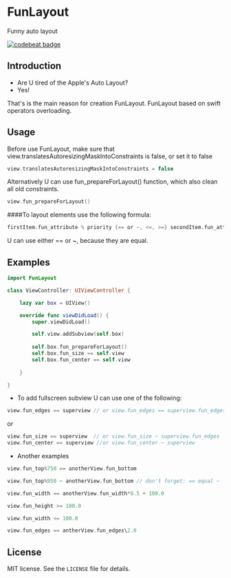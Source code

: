 # FunLayout
Funny auto layout

<a href="https://codebeat.co/projects/github-com-sroik-funlayout"><img alt="codebeat badge" src="https://codebeat.co/badges/8939b518-4230-4b79-b7d0-89457a896dee" /></a>

## Introduction
- Are U tired of the Apple's Auto Layout? 
- Yes!

That's is the main reason for creation FunLayout. FunLayout based on swift operators overloading.

## Usage

Before use FunLayout, make sure that view.translatesAutoresizingMaskIntoConstraints is false, or set it to false
```swift
view.translatesAutoresizingMaskIntoConstraints = false
```
Alternatively U can use fun_prepareForLayout() function, which also clean all old constraints.
```swift
view.fun_prepareForLayout()
```

####To layout elements use the following formula:
```swift
firstItem.fun_attribute % priority {== or ~, <=, >=} secondItem.fun_attribute {*, /} multiplier {+, -} constant
```

U can use either == or ~, because they are equal.

## Examples

```swift
import FunLayout

class ViewController: UIViewController {

    lazy var box = UIView()

    override func viewDidLoad() {
        super.viewDidLoad()

        self.view.addSubview(self.box)
        
        self.box.fun_prepareForLayout()
        self.box.fun_size == self.view
        self.box.fun_center == self.view
        
    }

}
```

- To add fullscreen subview U can use one of the following:

```swift
view.fun_edges == superview // or view.fun_edges == superview.fun_edges
```
or

```swift
view.fun_size == superview  // or view.fun_size ~ superview.fun_edges
view.fun_center == superview //or view.fun_center ~ superview
```

- Another examples

```swift
view.fun_top%750 == anotherView.fun_bottom

view.fun_top%950 ~ anotherView.fun_bottom // don't forget: == equal ~

view.fun_width == anotherView.fun_width*0.5 + 100.0

view.fun_height >= 100.0

view.fun_width <= 100.0

view.fun_edges == antherView.fun_edges\2.0
```

## License

MIT license. See the `LICENSE` file for details.
